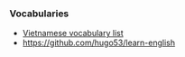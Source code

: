 ### Vocabularies

- [Vietnamese vocabulary list](https://github.com/hugo53/words-vi)
- https://github.com/hugo53/learn-english
